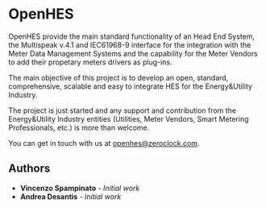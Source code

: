 # OpenHES
OpenHES provide the main standard functionality of an Head End System, the Multispeak v.4.1 and IEC61968-9 interface for the integration with the Meter Data Management Systems and the capability for the Meter Vendors to add their propetary meters drivers as plug-ins.

The main objective of this project is to develop an open, standard, comprehensive, scalable and easy to integrate HES for the Energy&Utility Industry.

The project is just started and any support and contribution from the Energy&Utility Industry entities (Utilities, Meter Vendors, Smart Metering Professionals, etc.) is more than welcome.

You can get in touch with us at openhes@zeroclock.com.

## Authors

* **Vincenzo Spampinato** - *Initial work*
* **Andrea Desantis** - *Initial work*
